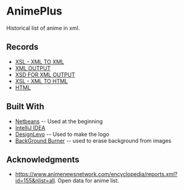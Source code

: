 # AnimePlus
 Historical list of anime in xml.
 
## Records
* [XSL - XML TO XML](https://github.com/Nestorbd/AnimePlus/blob/master/public_html/animePlus.xsl)
* [XML OUTPUT](https://github.com/Nestorbd/AnimePlus/blob/master/public_html/reports-output.xml)
* [XSD FOR XML OUTPUT](https://github.com/Nestorbd/AnimePlus/blob/master/public_html/reports-output.xsd)
* [XSL - XML TO HTML](https://github.com/Nestorbd/AnimePlus/blob/master/public_html/AnimePlusForHTML.xsl) 
* [HTML](https://github.com/Nestorbd/AnimePlus/blob/master/public_html/AnimePlus.html)
## Built With

* [Netbeans](https://netbeans.org) -- Used at the beginning
* [IntelliJ IDEA](https://www.jetbrains.com/es-es/idea/)
* [DesignLevo](https://www.designevo.com/es/logo-maker/) -- Used to make the logo
* [BackGround Burner](https://burner.bonanza.com) -- 
used to erase background from images

## Acknowledgments

* https://www.animenewsnetwork.com/encyclopedia/reports.xml?id=155&nlist=all. Open data for anime list.
